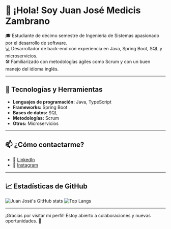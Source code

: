 # 👋 ¡Hola! Soy Juan José Medicis Zambrano

🎓 Estudiante de décimo semestre de Ingeniería de Sistemas apasionado por el desarrollo de software.  
💻 Desarrollador de back-end con experiencia en Java, Spring Boot, SQL y microservicios.  
🛠️ Familiarizado con metodologías ágiles como Scrum y con un buen manejo del idioma inglés.

---

## 🧰 Tecnologías y Herramientas

- **Lenguajes de programación:** Java, TypeScript
- **Frameworks:** Spring Boot
- **Bases de datos:** SQL
- **Metodologías:** Scrum
- **Otros:** Microservicios

---

## 📫 ¿Cómo contactarme?

- 💼 [LinkedIn](https://www.linkedin.com/in/juanjosemedicis)
- 📸 [Instagram](https://www.instagram.com/juan.medicis)

---

## 📈 Estadísticas de GitHub

![Juan José's GitHub stats](https://github-readme-stats.vercel.app/api?username=Juan-MZ&show_icons=true&theme=radical)
![Top Langs](https://github-readme-stats.vercel.app/api/top-langs/?username=Juan-MZ&layout=compact&theme=radical)

---

¡Gracias por visitar mi perfil! Estoy abierto a colaboraciones y nuevas oportunidades. 🚀
